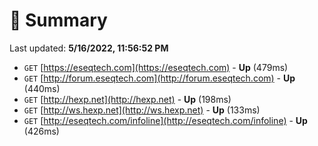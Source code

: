 # 📖 Summary
Last updated: **5/16/2022, 11:56:52 PM**

- `GET` [https://eseqtech.com](https://eseqtech.com) - **Up** (479ms)
- `GET` [http://forum.eseqtech.com](http://forum.eseqtech.com) - **Up** (440ms)
- `GET` [http://hexp.net](http://hexp.net) - **Up** (198ms)
- `GET` [http://ws.hexp.net](http://ws.hexp.net) - **Up** (133ms)
- `GET` [http://eseqtech.com/infoline](http://eseqtech.com/infoline) - **Up** (426ms)
